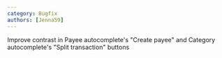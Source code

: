 ```yaml
---
category: Bugfix
authors: [Jenna59]
---
```


Improve contrast in Payee autocomplete's "Create payee" and Category autocomplete's "Split transaction" buttons